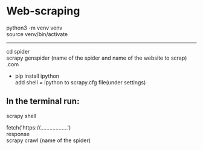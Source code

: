 # Web-scraping

python3 -m venv venv  
source venv/bin/activate  

---------------------------------------------
cd spider  
scrapy genspider (name of the spider and name of the website to scrap) .com  

* pip install ipython   
add shell = ipython to scrapy.cfg file(under settings)  

## In the terminal run:   
scrapy shell     

fetch('https://..................')  
response   
scrapy crawl (name of the spider)